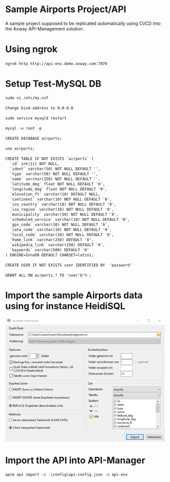 # Sample Airports Project/API
A sample project supposed to be replicated automatically using CI/CD into the Axway API-Management solution.

# Using ngrok
`ngrok http http://api-env.demo.axway.com:7070`


# Setup Test-MySQL DB
```
sudo vi /etc/my.cnf

Change bind-address to 0.0.0.0

sudo service mysqld restart

mysql -u root -p

CREATE DATABASE airports;

use airports;

CREATE TABLE IF NOT EXISTS `airports` (
  `id` int(11) NOT NULL,
  `ident` varchar(50) NOT NULL DEFAULT '',
  `type` varchar(50) NOT NULL DEFAULT '',
  `name` varchar(250) NOT NULL DEFAULT '',
  `latitude_deg` float NOT NULL DEFAULT '0',
  `longitude_deg` float NOT NULL DEFAULT '0',
  `elevation_ft` varchar(10) DEFAULT NULL,
  `continent` varchar(10) NOT NULL DEFAULT '0',
  `iso_country` varchar(10) NOT NULL DEFAULT '0',
  `iso_region` varchar(10) NOT NULL DEFAULT '0',
  `municipality` varchar(50) NOT NULL DEFAULT '0',
  `scheduled_service` varchar(10) NOT NULL DEFAULT '0',
  `gps_code` varchar(10) NOT NULL DEFAULT '0',
  `iata_code` varchar(10) NOT NULL DEFAULT '0',
  `local_code` varchar(10) NOT NULL DEFAULT '0',
  `home_link` varchar(250) DEFAULT '0',
  `wikipedia_link` varchar(250) DEFAULT '0',
  `keywords` varchar(500) DEFAULT '0'
) ENGINE=InnoDB DEFAULT CHARSET=latin1;

CREATE USER IF NOT EXISTS user IDENTIFIED BY  'password'

GRANT ALL ON airports.* TO 'user'@'%';
```

# Import the sample Airports data using for instance HeidiSQL

![HeidiSQL CSV-Import](misc/heidisql-import-airports-csv.png)

# Import the API into API-Manager
```
apim api import -c .\config\api-config.json -s api-env
```